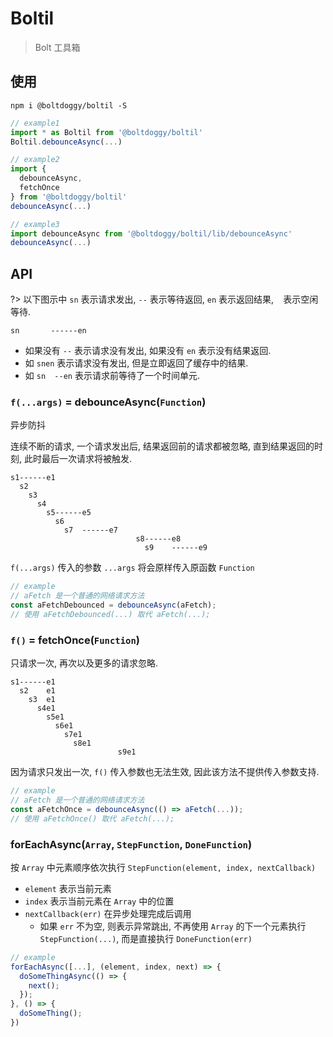 # Boltil

> Bolt 工具箱

## 使用

```
npm i @boltdoggy/boltil -S
```

``` js
// example1
import * as Boltil from '@boltdoggy/boltil'
Boltil.debounceAsync(...)

// example2
import {
  debounceAsync,
  fetchOnce
} from '@boltdoggy/boltil'
debounceAsync(...)

// example3
import debounceAsync from '@boltdoggy/boltil/lib/debounceAsync'
debounceAsync(...)
```

## API

?> 以下图示中 `sn` 表示请求发出, `--` 表示等待返回, `en` 表示返回结果, ` ` 表示空闲等待.

```
sn       ------en
```

- 如果没有 `--` 表示请求没有发出, 如果没有 `en` 表示没有结果返回.
- 如 `snen` 表示请求没有发出, 但是立即返回了缓存中的结果.
- 如 `sn  --en` 表示请求前等待了一个时间单元.


### `f(...args)` = debounceAsync(`Function`)

异步防抖

连续不断的请求, 一个请求发出后, 结果返回前的请求都被忽略, 直到结果返回的时刻, 此时最后一次请求将被触发.

```
s1------e1
  s2
    s3
      s4
        s5------e5
          s6
            s7  ------e7
                            s8------e8
                              s9    ------e9
```

`f(...args)` 传入的参数 `...args` 将会原样传入原函数 `Function`

``` js
// example
// aFetch 是一个普通的网络请求方法
const aFetchDebounced = debounceAsync(aFetch);
// 使用 aFetchDebounced(...) 取代 aFetch(...);
```

### `f()` = fetchOnce(`Function`)

只请求一次, 再次以及更多的请求忽略.

```
s1------e1
  s2    e1
    s3  e1
      s4e1
        s5e1
          s6e1
            s7e1
              s8e1
                        s9e1
```

因为请求只发出一次, `f()` 传入参数也无法生效, 因此该方法不提供传入参数支持.

``` js
// example
// aFetch 是一个普通的网络请求方法
const aFetchOnce = debounceAsync(() => aFetch(...));
// 使用 aFetchOnce() 取代 aFetch(...);
```

### forEachAsync(`Array`, `StepFunction`, `DoneFunction`)

按 `Array` 中元素顺序依次执行 `StepFunction(element, index, nextCallback)`

- `element` 表示当前元素
- `index` 表示当前元素在 `Array` 中的位置
- `nextCallback(err)` 在异步处理完成后调用
    - 如果 `err` 不为空, 则表示异常跳出, 不再使用 `Array` 的下一个元素执行 `StepFunction(...)`, 而是直接执行 `DoneFunction(err)`

``` js
// example
forEachAsync([...], (element, index, next) => {
  doSomeThingAsync(() => {
    next();
  });
}, () => {
  doSomeThing();
})
```